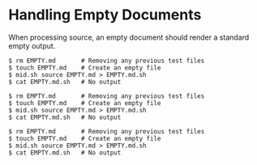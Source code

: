# Handling Empty Documents

When processing source, an empty document should render a standard
empty output.

[~]:test

    $ rm EMPTY.md       # Removing any previous test files
    $ touch EMPTY.md    # Create an empty file
    $ mid.sh source EMPTY.md > EMPTY.md.sh
    $ cat EMPTY.md.sh   # No output

[~]:test

    $ rm EMPTY.md       # Removing any previous test files
    $ touch EMPTY.md    # Create an empty file
    $ mid.sh source EMPTY.md > EMPTY.md.sh
    $ cat EMPTY.md.sh   # No output

[~]:test

    $ rm EMPTY.md       # Removing any previous test files
    $ touch EMPTY.md    # Create an empty file
    $ mid.sh source EMPTY.md > EMPTY.md.sh
    $ cat EMPTY.md.sh   # No output



